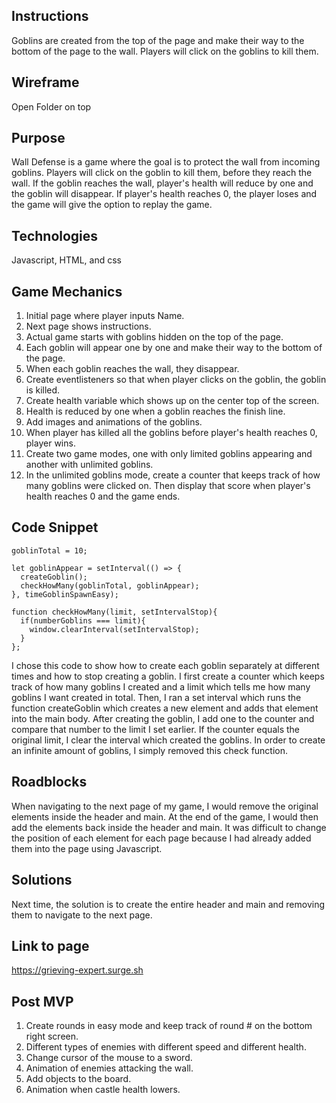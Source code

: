 
## Instructions
Goblins are created from the top of the page and make their way to the bottom of the page to the wall. Players will click on the goblins to kill them.

## Wireframe
Open Folder on top

## Purpose
Wall Defense is a game where the goal is to protect the wall from incoming goblins. Players will click on the goblin to kill them, before they reach the wall. If the goblin reaches the wall, player's health will reduce by one and the goblin will disappear. If player's health reaches 0, the player loses and the game will give the option to replay the game.

## Technologies
Javascript, HTML, and css

## Game Mechanics
1. Initial page where player inputs Name.
2. Next page shows instructions.
3. Actual game starts with goblins hidden on the top of the page.
4. Each goblin will appear one by one and make their way to the bottom of the page.
5. When each goblin reaches the wall, they disappear.
6. Create eventlisteners so that when player clicks on the goblin, the goblin is killed.
7. Create health variable which shows up on the center top of the screen.
8. Health is reduced by one when a goblin reaches the finish line.
9. Add images and animations of the goblins.
10. When player has killed all the goblins before player's health reaches 0, player wins.
11. Create two game modes, one with only limited goblins appearing and another with unlimited goblins.
12. In the unlimited goblins mode, create a counter that keeps track of how many goblins were clicked on. Then display that score when player's health reaches 0 and the game ends.

## Code Snippet
```
goblinTotal = 10;

let goblinAppear = setInterval(() => {
  createGoblin();
  checkHowMany(goblinTotal, goblinAppear);
}, timeGoblinSpawnEasy);

function checkHowMany(limit, setIntervalStop){
  if(numberGoblins === limit){
    window.clearInterval(setIntervalStop);
  }
};
```
I chose this code to show how to create each goblin separately at different times and how to stop creating a goblin. I first create a counter which keeps track of how many goblins I created and a limit which tells me how many goblins I want created in total. Then, I ran a set interval which runs the function createGoblin which creates a new element and adds that element into the main body. After creating the goblin, I add one to the counter and compare that number to the limit I set earlier. If the counter equals the original limit, I clear the interval which created the goblins. In order to create an infinite amount of goblins, I simply removed this check function.

## Roadblocks
When navigating to the next page of my game, I would remove the original elements inside the header and main. At the end of the game, I would then add the elements back inside the header and main. It was difficult to change the position of each element for each page because I had already added them into the page using Javascript.

## Solutions
Next time, the solution is to create the entire header and main and removing them to navigate to the next page.

## Link to page
https://grieving-expert.surge.sh

## Post MVP
1. Create rounds in easy mode and keep track of round # on the bottom right screen.
2. Different types of enemies with different speed and different health.
3. Change cursor of the mouse to a sword.  
4. Animation of enemies attacking the wall.
5. Add objects to the board.
6. Animation when castle health lowers.
